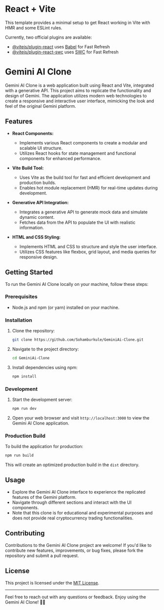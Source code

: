 # React + Vite

This template provides a minimal setup to get React working in Vite with HMR and some ESLint rules.

Currently, two official plugins are available:

- [@vitejs/plugin-react](https://github.com/vitejs/vite-plugin-react/blob/main/packages/plugin-react/README.md) uses [Babel](https://babeljs.io/) for Fast Refresh
- [@vitejs/plugin-react-swc](https://github.com/vitejs/vite-plugin-react-swc) uses [SWC](https://swc.rs/) for Fast Refresh

# Gemini AI Clone

Gemini AI Clone is a web application built using React and Vite, integrated with a generative API. This project aims to replicate the functionality and design of Gemini.
The application utilizes modern web technologies to create a responsive and interactive user interface, mimicking the look and feel of the original Gemini platform.

## Features

- **React Components:**
  - Implements various React components to create a modular and scalable UI structure.
  - Utilizes React hooks for state management and functional components for enhanced performance.

- **Vite Build Tool:**
  - Uses Vite as the build tool for fast and efficient development and production builds.
  - Enables hot module replacement (HMR) for real-time updates during development.

- **Generative API Integration:**
  - Integrates a generative API to generate mock data and simulate dynamic content.
  - Fetches data from the API to populate the UI with realistic information.

- **HTML and CSS Styling:**
  - Implements HTML and CSS to structure and style the user interface.
  - Utilizes CSS features like flexbox, grid layout, and media queries for responsive design.

## Getting Started

To run the Gemini AI Clone locally on your machine, follow these steps:

### Prerequisites

- Node.js and npm (or yarn) installed on your machine.

### Installation

1. Clone the repository:
   ```bash
   git clone https://github.com/Sohamburkule/GeminiAi-Clone.git
   ```

2. Navigate to the project directory:
   ```bash
   cd GeminiAi-Clone
   ```

3. Install dependencies using npm:
   ```bash
   npm install
   ```

### Development

1. Start the development server:
   ```bash
   npm run dev
   ```

2. Open your web browser and visit `http://localhost:3000` to view the Gemini AI Clone application.

### Production Build

To build the application for production:

```bash
npm run build
```

This will create an optimized production build in the `dist` directory.

## Usage

- Explore the Gemini AI Clone interface to experience the replicated features of the Gemini platform.
- Navigate through different sections and interact with the UI components.
- Note that this clone is for educational and experimental purposes and does not provide real cryptocurrency trading functionalities.

## Contributing

Contributions to the Gemini AI Clone project are welcome! If you'd like to contribute new features, improvements, or bug fixes, please fork the repository and submit a pull request.

## License

This project is licensed under the [MIT License](LICENSE).

---

Feel free to reach out with any questions or feedback. Enjoy using the Gemini AI Clone! 🚀🌌
